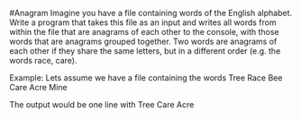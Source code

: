 #Anagram 
Imagine you have a file containing words of the English alphabet. Write a program that takes this file as an input and writes all words from within the file that are anagrams of each other to the console, with those words that are anagrams grouped together.
Two words are anagrams of each other if they share the same letters, but in a different order (e.g. the words race, care).

Example:
Lets assume we have a file containing the words Tree
Race
Bee
Care
Acre
Mine

The output would be one line with
Tree Care Acre

